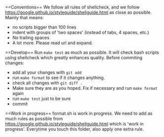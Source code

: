 ==Conventions==
We follow all rules of shellcheck, and we follow https://google.github.io/styleguide/shellguide.html as close as possible.
Mainly that means:
* no scripts bigger than 100 lines
* indent with groups of 'two spaces' (instead of tabs, 4 spaces, etc.)
* No trailing spaces
* A lot more. Please read url and expand.

==Develop==
Run `make test` as much as possible. It will check bash scripts using shellcheck which greatly enhances quality.
Before commiting changes:
* add all your changes with `git add`
* run `make format` to see if it changes anything.
* check all changes with `git diff .`
* Make sure they are as you hoped. Fix if necessary and run `make format` again
* run `make test` just to be sure
* commit

==Work in progress==
format.sh is work in progress. We need to add as much rules as possible from
https://google.github.io/styleguide/shellguide.html
which is 'work in progress'.
Everytime you touch this folder, also apply one extra rule.
